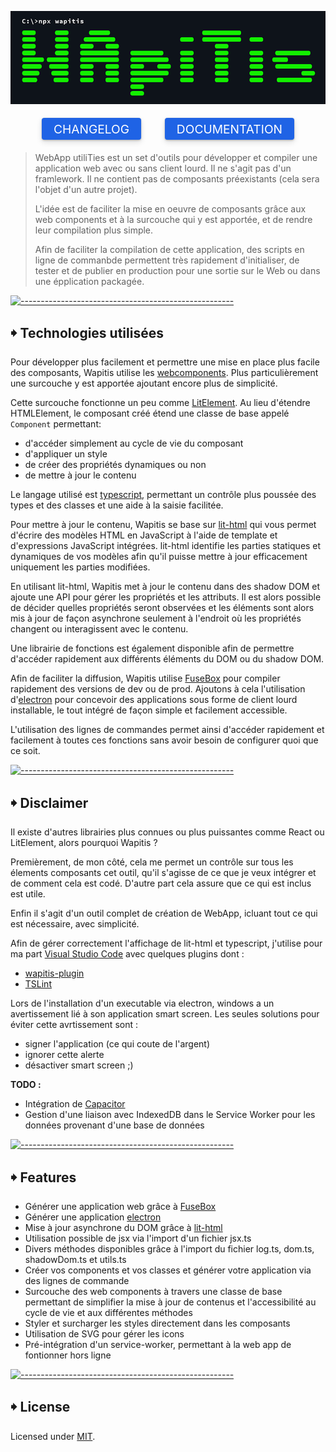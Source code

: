 <p align="center">
  <img src="https://github.com/NicolasBoyer/wapitis/blob/master/ui/logo.png?raw=true" alt="Logo" width="auto" height="auto" />
</p>

<p align="center" style="font-size:1.2rem">
<a style="color: #fff;
    background-color: #1f63e5;
    box-shadow: 0 1px 3px rgba(0,0,0,0.25), 0 4px 10px rgba(0,0,0,0.12);
    display: inline-block;
    padding-top: 0.3em;
    padding-right: 1em;
    padding-bottom: 0.3em;
    padding-left: 1em;
    margin: 0 2rem 0 0;
    text-decoration: none;
    vertical-align: baseline;
    cursor: pointer;
    border-radius: 4px;" href="https://github.com/NicolasBoyer/wapitis/blob/master/CHANGELOG.md">CHANGELOG</a>
<a target="_blank" style="color: #fff;
    background-color: #1f63e5;
    box-shadow: 0 1px 3px rgba(0,0,0,0.25), 0 4px 10px rgba(0,0,0,0.12);
    display: inline-block;
    padding-top: 0.3em;
    padding-right: 1em;
    padding-bottom: 0.3em;
    padding-left: 1em;
    margin: 0;
    text-decoration: none;
    vertical-align: baseline;
    cursor: pointer;
    border-radius: 4px;" href="https://nicolasboyer.github.io/wapitis/">DOCUMENTATION</a>
</p>

> WebApp utiliTies est un set d'outils pour développer et compiler une application web avec ou sans client lourd. Il ne s'agit pas d'un framlework. Il ne contient pas de composants préexistants (cela sera l'objet d'un autre projet).
>
> L'idée est de faciliter la mise en oeuvre de composants grâce aux web components et à la surcouche qui y est apportée, et de rendre leur compilation plus simple.
>
> Afin de faciliter la compilation de cette application, des scripts en ligne de commanbde permettent très rapidement d'initialiser, de tester et de publier en production pour une sortie sur le Web ou dans une épplication packagée.

[![-----------------------------------------------------](https://raw.githubusercontent.com/andreasbm/readme/master/assets/lines/water.png)](#technologies-utilises)

## 🠺 Technologies utilisées

Pour développer plus facilement et permettre une mise en place plus facile des composants, Wapitis utilise les [webcomponents](https://developer.mozilla.org/fr/docs/Web/Web_Components). Plus particulièrement une surcouche y est apportée ajoutant encore plus de simplicité.

Cette surcouche fonctionne un peu comme [LitElement](https://lit-element.polymer-project.org/). Au lieu d'étendre HTMLElement, le composant créé étend une classe de base appelé `Component` permettant:
- d'accéder simplement au cycle de vie du composant
- d'appliquer un style
- de créer des propriétés dynamiques ou non
- de mettre à jour le contenu

Le langage utilisé est [typescript](https://www.typescriptlang.org), permettant un contrôle plus poussée des types et des classes et une aide à la saisie facilitée.

Pour mettre à jour le contenu, Wapitis se base sur [lit-html](https://lit-html.polymer-project.org/) qui vous permet d'écrire des modèles HTML en JavaScript à l'aide de template et d'expressions JavaScript intégrées. lit-html identifie les parties statiques et dynamiques de vos modèles afin qu'il puisse mettre à jour efficacement uniquement les parties modifiées.

En utilisant lit-html, Wapitis met à jour le contenu dans des shadow DOM et ajoute une API pour gérer les propriétés et les attributs. Il est alors possible de décider quelles propriétés seront observées et les éléments sont alors mis à jour de façon asynchrone seulement à l'endroit où les propriétés changent ou interagissent avec le contenu.

Une librairie de fonctions est également disponible afin de permettre d'accéder rapidement aux différents éléments du DOM ou du shadow DOM.

Afin de faciliter la diffusion, Wapitis utilise [FuseBox](https://fuse-box.org) pour compiler rapidement des versions de dev ou de prod. Ajoutons à cela l'utilisation d'[electron](https://electronjs.org/) pour concevoir des applications sous forme de client lourd installable, le tout intégré de façon simple et facilement accessible.

L'utilisation des lignes de commandes permet ainsi d'accéder rapidement et facilement à toutes ces fonctions sans avoir besoin de configurer quoi que ce soit.

[![-----------------------------------------------------](https://raw.githubusercontent.com/andreasbm/readme/master/assets/lines/water.png)](#disclaimer)

## 🠺 Disclaimer

Il existe d'autres librairies plus connues ou plus puissantes comme React ou LitElement, alors pourquoi Wapitis ?

Premièrement, de mon côté, cela me permet un contrôle sur tous les élements composants cet outil, qu'il s'agisse de ce que je veux intégrer et de comment cela est codé. D'autre part cela assure que ce qui est inclus est utile.

Enfin il s'agit d'un outil complet de création de WebApp, icluant tout ce qui est nécessaire, avec simplicité.

Afin de gérer correctement l'affichage de lit-html et typescript, j'utilise pour ma part [Visual Studio Code](https://code.visualstudio.com/) avec quelques plugins dont :
- [wapitis-plugin](https://marketplace.visualstudio.com/items?itemName=NicolasBoyer.wapitis-plugin)
- [TSLint](https://marketplace.visualstudio.com/items?itemName=ms-vscode.vscode-typescript-tslint-plugin)

Lors de l'installation d'un executable via electron, windows a un avertissement lié à son application smart screen. Les seules solutions pour éviter cette avrtissement sont :
- signer l'application (ce qui coute de l'argent)
- ignorer cette alerte
- désactiver smart screen ;)

**TODO :**
- Intégration de [Capacitor](https://capacitor.ionicframework.com/)
- Gestion d'une liaison avec IndexedDB dans le Service Worker pour les données provenant d'une base de données

[![-----------------------------------------------------](https://raw.githubusercontent.com/andreasbm/readme/master/assets/lines/water.png)](#features)

## 🠺 Features

- Générer une application web grâce à [FuseBox](https://fuse-box.org)
- Générer une application [electron](https://electronjs.org/)
- Mise à jour asynchrone du DOM grâce à [lit-html](https://lit-html.polymer-project.org/)
- Utilisation possible de jsx via l'import d'un fichier jsx.ts
- Divers méthodes  disponibles grâce à l'import du fichier log.ts, dom.ts, shadowDom.ts et utils.ts
- Créer vos components et vos classes et générer votre application via des lignes de commande
- Surcouche des web components à travers une classe de base permettant de simplifier la mise à jour de contenus et l'accessibilité au cycle de vie et aux différentes méthodes
- Styler et surcharger les styles directement dans les composants
- Utilisation de SVG pour gérer les icons
- Pré-intégration d'un service-worker, permettant à la web app de fontionner hors ligne


[![-----------------------------------------------------](https://raw.githubusercontent.com/andreasbm/readme/master/assets/lines/water.png)](#license)

## 🠺 License
	
Licensed under [MIT](https://opensource.org/licenses/MIT).
